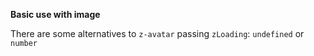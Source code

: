 **Basic use with image**

There are some alternatives to `z-avatar` passing `zLoading`: `undefined` or `number`
